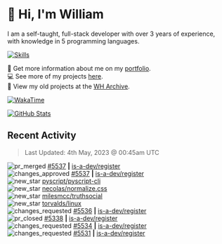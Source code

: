 # 👋 Hi, I'm William
I am a self-taught, full-stack developer with over 3 years of experience, with knowledge in 5 programming languages.

[![Skills](https://skillicons.dev/icons?i=css,cloudflare,discord,bots,docker,express,firebase,git,github,githubactions,html,js,linux,md,mongodb,netlify,nodejs,py,replit,tailwind,ts,vercel,vscode,wordpress,workers)](https://wdh.gg/dev)

🧑 Get more information about me on my [portfolio](https://wdh.gg/dev).
<br>
💻 See more of my projects [here](https://wdh.gg/github-org).
<br>
📁 View my old projects at the [WH Archive](https://wdh.gg/archive).

[![WakaTime](https://wakatime.com/badge/user/817e29c1-e1ac-4adc-936b-37bfa447c165.svg?style=for-the-badge)](https://wdh.gg/wakatime)

[![GitHub Stats](https://github-readme-stats.vercel.app/api?username=williamdavidharrison&theme=algolia&show_icons=true&border_radius=8&count_private=true&include_all_commits=true)](https://wdh.gg/github)

## Recent Activity
<!--RECENT_ACTIVITY:last_update-->
> Last Updated: 4th May, 2023 @ 00:45am UTC
<!--RECENT_ACTIVITY:last_update_end-->

<!--RECENT_ACTIVITY:start-->
![pr_merged](https://cdn.jsdelivr.net/gh/Readme-Workflows/Readme-Icons@main/icons/octicons/PullRequestMerged.svg) [#5537](https://github.com/is-a-dev/register/pull/5537) **|** [is-a-dev/register](https://github.com/is-a-dev/register)<br>
![changes_approved](https://cdn.jsdelivr.net/gh/Readme-Workflows/Readme-Icons@main/icons/octicons/ApprovedChanges.svg) [#5537](https://github.com/is-a-dev/register/pull/5537#pullrequestreview-1410142083) **|** [is-a-dev/register](https://github.com/is-a-dev/register)<br>
![new_star](https://cdn.jsdelivr.net/gh/Readme-Workflows/Readme-Icons@main/icons/octicons/StarredRepositoryYellow.svg) [pyscript/pyscript-cli](https://github.com/pyscript/pyscript-cli)<br>
![new_star](https://cdn.jsdelivr.net/gh/Readme-Workflows/Readme-Icons@main/icons/octicons/StarredRepositoryYellow.svg) [necolas/normalize.css](https://github.com/necolas/normalize.css)<br>
![new_star](https://cdn.jsdelivr.net/gh/Readme-Workflows/Readme-Icons@main/icons/octicons/StarredRepositoryYellow.svg) [milesmcc/truthsocial](https://github.com/milesmcc/truthsocial)<br>
![new_star](https://cdn.jsdelivr.net/gh/Readme-Workflows/Readme-Icons@main/icons/octicons/StarredRepositoryYellow.svg) [torvalds/linux](https://github.com/torvalds/linux)<br>
![changes_requested](https://cdn.jsdelivr.net/gh/Readme-Workflows/Readme-Icons@main/icons/octicons/RequestedChanges.svg) [#5536](https://github.com/is-a-dev/register/pull/5536#pullrequestreview-1408521948) **|** [is-a-dev/register](https://github.com/is-a-dev/register)<br>
![pr_closed](https://cdn.jsdelivr.net/gh/Readme-Workflows/Readme-Icons@main/icons/octicons/PullRequestClosed.svg) [#5338](https://github.com/is-a-dev/register/pull/5338) **|** [is-a-dev/register](https://github.com/is-a-dev/register)<br>
![changes_requested](https://cdn.jsdelivr.net/gh/Readme-Workflows/Readme-Icons@main/icons/octicons/RequestedChanges.svg) [#5534](https://github.com/is-a-dev/register/pull/5534#pullrequestreview-1408519958) **|** [is-a-dev/register](https://github.com/is-a-dev/register)<br>
![changes_requested](https://cdn.jsdelivr.net/gh/Readme-Workflows/Readme-Icons@main/icons/octicons/RequestedChanges.svg) [#5531](https://github.com/is-a-dev/register/pull/5531#pullrequestreview-1408519303) **|** [is-a-dev/register](https://github.com/is-a-dev/register)<br>
<!--RECENT_ACTIVITY:end-->
